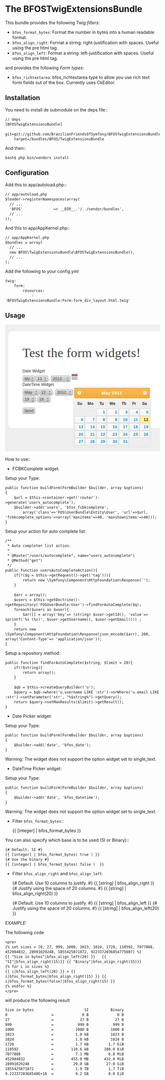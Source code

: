 The BFOSTwigExtensionsBundle
============================

This bundle provides the following *Twig filters*:

* ``bfos_format_bytes``: Format the number in bytes into a human readable format.
* ``bfos_align_right``: Format a string: right-justification with spaces. Useful using the pre html tag.
* ``bfos_align_left``: Format a string: left-justification with spaces. Useful using the pre html tag.

and provides the following *Form types*:

* ``bfos_richtextarea``: bfos_richtextarea type to allow you use rich text form fields out of the box. Currently uses CkEditor.


Installation
------------

You need to install de submodule on the deps file::

    // deps
    [BFOSTwigExtensionsBundle]
        git=git://github.com/BrazilianFriendsOfSymfony/BFOSTwigExtensionsBundle.git
        target=/bundles/BFOS/TwigExtensionsBundle

And then::

    bash$ php bin/vendors install


Configuration
-------------

Add this to app/autoload.php::

    // app/autoload.php
    $loader->registerNamespaces(array(
      // ...
      'BFOS'              => __DIR__.'/../vendor/bundles',
      // ...
    ));

And this to app/AppKernel.php::

    // app/AppKernel.php
    $bundles = array(
      // ...
      new BFOS\TwigExtensionsBundle\BFOSTwigExtensionsBundle(),
      // ...
    );

Add the following to your config.yml

    twig:
        form:
            resources:
                - 'BFOSTwigExtensionsBundle:Form:form_div_layout.html.twig'

Usage
-----
![Test Form Widgets Screenshot](Resources/doc/images/test-form-widgets.png)

How to use::

* FCBKComplete widget:


Setup your Type:

    public function buildForm(FormBuilder $builder, array $options)
    {
        $url = $this->container->get('router')->generate('users_autocomplete');
        $builder->add('users', 'bfos_fcbkcomplete',
            array('class'=>'FOS\UserBundle\Entity\User', 'url'=>$url, 'fcbkcomplete_options'=>array('maxitems'=>40, 'maxshownitems'=>40)));
    }


Setup your action for auto complete list:

    /**
     * Auto completer list action.
     *
     * @Route("/users/autocomplete", name="users_autocomplete")
     * @Method("get")
     */
    public function usersAutoCompleteAction(){
        if(!($q = $this->getRequest()->get('tag'))){
            return new \Symfony\Component\HttpFoundation\Response('');
        }

        $arr = array();
        $users = $this->getDoctrine()->getRepository('FOSUserBundle:User')->findForAutoComplete($q);
        foreach($users as $user){
            $arr[] = array('key'=> (string) $user->getId(), 'value'=> sprintf('%s (%s)', $user->getUsername(), $user->getEmail())) ;
        }
        return new \Symfony\Component\HttpFoundation\Response(json_encode($arr), 200, array('Content-Type'=> 'application/json'));
    }

Setup a repository method:

    public function findForAutoComplete($string, $limit = 20){
        if(!$string){
            return array();
        }

        $qb = $this->createQueryBuilder('u');
        $query = $qb->where('u.username LIKE :str')->orWhere('u.email LIKE :str')->setParameter('str', "%$string%")->getQuery();
        return $query->setMaxResults($limit)->getResult();
    }



* Date Picker widget:


Setup your Type:

    public function buildForm(FormBuilder $builder, array $options)
    {
        $builder->add('date', 'bfos_date');
    }

Warning: The widget does not support the option widget set to single_text.

* DateTime Picker widget:


Setup your Type:

    public function buildForm(FormBuilder $builder, array $options)
    {
        $builder->add('date', 'bfos_datetime');
    }

Warning: The widget does not support the option widget set to single_text.

* Filter ``bfos_format_bytes``::

    {{ [integer] | bfos_format_bytes }}

You can also specify which base is to be used (SI or Binary)::

    {# Default. SI #}
    {{ [integer] | bfos_format_bytes( true ) }}
    {# Use the binary #}
    {{ [integer] | bfos_format_bytes( false )  }}

* Filter ``bfos_align_right`` and ``bfos_align_left``

    {# Default. Use 10 columns to justify. #}
    {{ [string] | bfos_align_right }}
    {# Justify using the space of 20 columns. #}
    {{ [string] | bfos_align_right(20) }}

    {# Default. Use 10 columns to justify. #}
    {{ [string] | bfos_align_left }}
    {# Justify using the space of 20 columns. #}
    {{ [string] | bfos_align_left(20) }}


*EXAMPLE:*

The following code

    <pre>
    {% set sizes = [0, 27, 999, 1000, 1023, 1024, 1728, 110592, 7077888, 452984832, 28991029248, 1855425871872, 9223372036854775807] %}
    {{ "Size in bytes"|bfos_align_left(20) }}   {{ "SI"|bfos_align_right(15)}} {{ "Binary"|bfos_align_right(15)}}
    {% for i in sizes %}
    {{ i|bfos_align_left(20) }} = {{ i|bfos_format_bytes|bfos_align_right(15) }} {{ i|bfos_format_bytes(false)|bfos_align_right(15) }}
    {% endfor %}
    </pre>

will produce the following result

    Size in bytes                       SI          Binary
    0                    =             0 B             0 B
    27                   =            27 B            27 B
    999                  =           999 B           999 B
    1000                 =          1000 B          1000 B
    1023                 =          1.0 kB          1023 B
    1024                 =          1.0 kB          1024 B
    1728                 =          1.7 kB         1.7 KiB
    110592               =        110.6 kB       108.0 KiB
    7077888              =          7.1 MB         6.8 MiB
    452984832            =        453.0 MB       432.0 MiB
    28991029248          =         29.0 GB        27.0 GiB
    1855425871872        =          1.9 TB         1.7 TiB
    9.2233720368548E+18  =          9.2 EB         8.0 EiB
